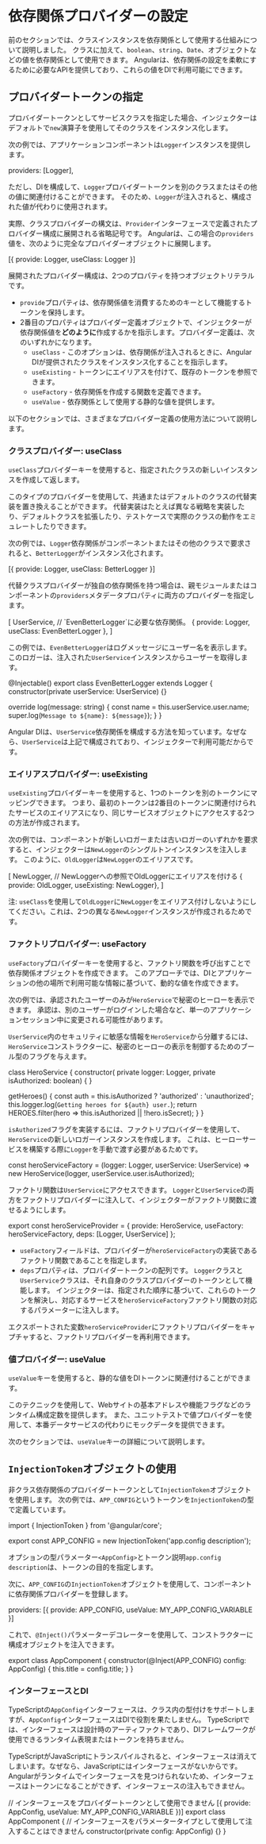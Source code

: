 # 依存関係プロバイダーの設定

前のセクションでは、クラスインスタンスを依存関係として使用する仕組みについて説明しました。
クラスに加えて、`boolean`、`string`、`Date`、オブジェクトなどの値を依存関係として使用できます。
Angularは、依存関係の設定を柔軟にするために必要なAPIを提供しており、これらの値をDIで利用可能にできます。

## プロバイダートークンの指定

プロバイダートークンとしてサービスクラスを指定した場合、インジェクターはデフォルトで`new`演算子を使用してそのクラスをインスタンス化します。

次の例では、アプリケーションコンポーネントは`Logger`インスタンスを提供します。

<docs-code header="src/app/app.component.ts" language="typescript">
providers: [Logger],
</docs-code>

ただし、DIを構成して、`Logger`プロバイダートークンを別のクラスまたはその他の値に関連付けることができます。
そのため、`Logger`が注入されると、構成された値が代わりに使用されます。

実際、クラスプロバイダーの構文は、`Provider`インターフェースで定義されたプロバイダー構成に展開される省略記号です。
Angularは、この場合の`providers`値を、次のように完全なプロバイダーオブジェクトに展開します。

<docs-code header="src/app/app.component.ts" language="typescript">
[{ provide: Logger, useClass: Logger }]
</docs-code>

展開されたプロバイダー構成は、2つのプロパティを持つオブジェクトリテラルです。

- `provide`プロパティは、依存関係値を消費するためのキーとして機能するトークンを保持します。
- 2番目のプロパティはプロバイダー定義オブジェクトで、インジェクターが依存関係値を**どのように**作成するかを指示します。プロバイダー定義は、次のいずれかになります。
  - `useClass` - このオプションは、依存関係が注入されるときに、Angular DIが提供されたクラスをインスタンス化することを指示します。
  - `useExisting` - トークンにエイリアスを付けて、既存のトークンを参照できます。
  - `useFactory` - 依存関係を作成する関数を定義できます。
  - `useValue` - 依存関係として使用する静的な値を提供します。

以下のセクションでは、さまざまなプロバイダー定義の使用方法について説明します。

### クラスプロバイダー: useClass

`useClass`プロバイダーキーを使用すると、指定されたクラスの新しいインスタンスを作成して返します。

このタイプのプロバイダーを使用して、共通またはデフォルトのクラスの代替実装を置き換えることができます。
代替実装はたとえば異なる戦略を実装したり、デフォルトクラスを拡張したり、テストケースで実際のクラスの動作をエミュレートしたりできます。

次の例では、`Logger`依存関係がコンポーネントまたはその他のクラスで要求されると、`BetterLogger`がインスタンス化されます。

<docs-code header="src/app/app.component.ts" language="typescript">
[{ provide: Logger, useClass: BetterLogger }]
</docs-code>

代替クラスプロバイダーが独自の依存関係を持つ場合は、親モジュールまたはコンポーネントの`providers`メタデータプロパティに両方のプロバイダーを指定します。

<docs-code header="src/app/app.component.ts" language="typescript">
[
  UserService, // `EvenBetterLogger`に必要な依存関係。
  { provide: Logger, useClass: EvenBetterLogger },
]
</docs-code>

この例では、`EvenBetterLogger`はログメッセージにユーザー名を表示します。このロガーは、注入された`UserService`インスタンスからユーザーを取得します。

<docs-code header="src/app/even-better-logger.component.ts" language="typescript"
           highlight="[[3],[6]]">
@Injectable()
export class EvenBetterLogger extends Logger {
  constructor(private userService: UserService) {}

  override log(message: string) {
    const name = this.userService.user.name;
    super.log(`Message to ${name}: ${message}`);
  }
}
</docs-code>

Angular DIは、`UserService`依存関係を構成する方法を知っています。なぜなら、`UserService`は上記で構成されており、インジェクターで利用可能だからです。

### エイリアスプロバイダー: useExisting

`useExisting`プロバイダーキーを使用すると、1つのトークンを別のトークンにマッピングできます。
つまり、最初のトークンは2番目のトークンに関連付けられたサービスのエイリアスになり、同じサービスオブジェクトにアクセスする2つの方法が作成されます。

次の例では、コンポーネントが新しいロガーまたは古いロガーのいずれかを要求すると、インジェクターは`NewLogger`のシングルトンインスタンスを注入します。
このように、`OldLogger`は`NewLogger`のエイリアスです。

<docs-code header="src/app/app.component.ts" language="typescript" highlight="[4]">
[
  NewLogger,
  // NewLoggerへの参照でOldLoggerにエイリアスを付ける
  { provide: OldLogger, useExisting: NewLogger},
]
</docs-code>

注: `useClass`を使用して`OldLogger`に`NewLogger`をエイリアス付けしないようにしてください。これは、2つの異なる`NewLogger`インスタンスが作成されるためです。

### ファクトリプロバイダー: useFactory

`useFactory`プロバイダーキーを使用すると、ファクトリ関数を呼び出すことで依存関係オブジェクトを作成できます。
このアプローチでは、DIとアプリケーションの他の場所で利用可能な情報に基づいて、動的な値を作成できます。

次の例では、承認されたユーザーのみが`HeroService`で秘密のヒーローを表示できます。
承認は、別のユーザーがログインした場合など、単一のアプリケーションセッション中に変更される可能性があります。

`UserService`内のセキュリティに敏感な情報を`HeroService`から分離するには、`HeroService`コンストラクターに、秘密のヒーローの表示を制御するためのブール型のフラグを与えます。

<docs-code header="src/app/heroes/hero.service.ts" language="typescript"
           highlight="[[4],[7]]">
class HeroService {
  constructor(
    private logger: Logger,
    private isAuthorized: boolean) { }

  getHeroes() {
    const auth = this.isAuthorized ? 'authorized' : 'unauthorized';
    this.logger.log(`Getting heroes for ${auth} user.`);
    return HEROES.filter(hero => this.isAuthorized || !hero.isSecret);
  }
}
</docs-code>

`isAuthorized`フラグを実装するには、ファクトリプロバイダーを使用して、`HeroService`の新しいロガーインスタンスを作成します。
これは、ヒーローサービスを構築する際に`Logger`を手動で渡す必要があるためです。

<docs-code header="src/app/heroes/hero.service.provider.ts" language="typescript">
const heroServiceFactory = (logger: Logger, userService: UserService) =>
  new HeroService(logger, userService.user.isAuthorized);
</docs-code>

ファクトリ関数は`UserService`にアクセスできます。
`Logger`と`UserService`の両方をファクトリプロバイダーに注入して、インジェクターがファクトリ関数に渡せるようにします。

<docs-code header="src/app/heroes/hero.service.provider.ts" language="typescript"
           highlight="[3,4]">
export const heroServiceProvider = {
  provide: HeroService,
  useFactory: heroServiceFactory,
  deps: [Logger, UserService]
};
</docs-code>

- `useFactory`フィールドは、プロバイダーが`heroServiceFactory`の実装であるファクトリ関数であることを指定します。
- `deps`プロパティは、プロバイダートークンの配列です。
`Logger`クラスと`UserService`クラスは、それ自身のクラスプロバイダーのトークンとして機能します。
インジェクターは、指定された順序に基づいて、これらのトークンを解決し、対応するサービスを`heroServiceFactory`ファクトリ関数の対応するパラメーターに注入します。

エクスポートされた変数`heroServiceProvider`にファクトリプロバイダーをキャプチャすると、ファクトリプロバイダーを再利用できます。

### 値プロバイダー: useValue

`useValue`キーを使用すると、静的な値をDIトークンに関連付けることができます。

このテクニックを使用して、Webサイトの基本アドレスや機能フラグなどのランタイム構成定数を提供します。
また、ユニットテストで値プロバイダーを使用して、本番データサービスの代わりにモックデータを提供できます。

次のセクションでは、`useValue`キーの詳細について説明します。

## `InjectionToken`オブジェクトの使用

非クラス依存関係のプロバイダートークンとして`InjectionToken`オブジェクトを使用します。
次の例では、`APP_CONFIG`というトークンを`InjectionToken`の型で定義しています。

<docs-code header="src/app/app.config.ts" language="typescript" highlight="[3]">
import { InjectionToken } from '@angular/core';

export const APP_CONFIG = new InjectionToken<AppConfig>('app.config description');
</docs-code>

オプションの型パラメーター`<AppConfig>`とトークン説明`app.config description`は、トークンの目的を指定します。

次に、`APP_CONFIG`の`InjectionToken`オブジェクトを使用して、コンポーネントに依存関係プロバイダーを登録します。

<docs-code header="src/app/app.component.ts" language="typescript">
providers: [{ provide: APP_CONFIG, useValue: MY_APP_CONFIG_VARIABLE }]
</docs-code>

これで、`@Inject()`パラメーターデコレーターを使用して、コンストラクターに構成オブジェクトを注入できます。

<docs-code header="src/app/app.component.ts" language="typescript" highlight="[2]">
export class AppComponent {
  constructor(@Inject(APP_CONFIG) config: AppConfig) {
    this.title = config.title;
  }
}
</docs-code>

### インターフェースとDI

TypeScriptの`AppConfig`インターフェースは、クラス内の型付けをサポートしますが、`AppConfig`インターフェースはDIで役割を果たしません。
TypeScriptでは、インターフェースは設計時のアーティファクトであり、DIフレームワークが使用できるランタイム表現またはトークンを持ちません。

TypeScriptがJavaScriptにトランスパイルされると、インターフェースは消えてしまいます。なぜなら、JavaScriptにはインターフェースがないからです。
Angularがランタイムでインターフェースを見つけられないため、インターフェースはトークンになることができず、インターフェースの注入もできません。

<docs-code header="src/app/app.component.ts" language="typescript">
// インターフェースをプロバイダートークンとして使用できません
[{ provide: AppConfig, useValue: MY_APP_CONFIG_VARIABLE })]
</docs-code>

<docs-code header="src/app/app.component.ts" language="typescript" highlight="[3]">
export class AppComponent {
  // インターフェースをパラメータータイプとして使用して注入することはできません
  constructor(private config: AppConfig) {}
}
</docs-code>
